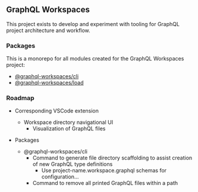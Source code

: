 ## GraphQL Workspaces

This project exists to develop and experiment with tooling for GraphQL project architecture and workflow.

### Packages
This is a monorepo for all modules created for the GraphQL Workspaces project:

* [@graphql-workspaces/cli](https://github.com/michaeldgraham/graphql-workspaces/tree/main/packages/cli)
* [@graphql-workspaces/load](https://github.com/michaeldgraham/graphql-workspaces/tree/main/packages/load)
### Roadmap

* Corresponding VSCode extension
  * Workspace directory navigational UI
    * Visualization of GraphQL files

* Packages
  * @graphql-workspaces/cli
    * Command to generate file directory scaffolding to assist creation of new GraphQL type definitions
      * Use project-name.workspace.graphql schemas for configuration...
    * Command to remove all printed GraphQL files within a path

